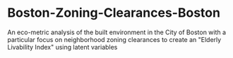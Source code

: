 # Boston-Zoning-Clearances-Boston
An eco-metric analysis of the built environment in the City of Boston with a particular focus on neighborhood zoning clearances to create an "Elderly Livability Index" using latent variables
